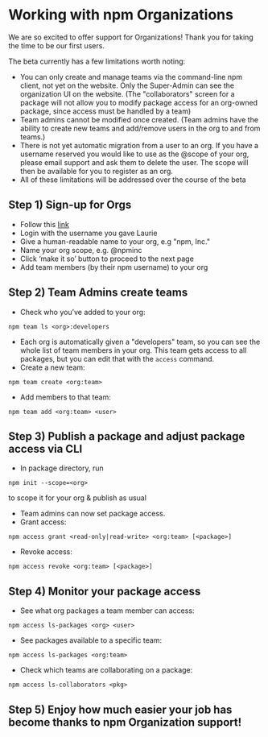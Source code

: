 <!--
title: 14 - Working with Organizations
featured: true
-->

# **Working with npm Organizations**
We are so excited to offer support for Organizations! Thank you for taking the time to be our first users.

The beta currently has a few limitations worth noting:
* You can only create and manage teams via the command-line npm client, not yet on the website. Only the Super-Admin can see the organization UI on the website. (The "collaborators" screen for a package will not allow you to modify package access for an org-owned package, since access must be handled by a team)
* Team admins cannot be modified once created. (Team admins have the ability to create new teams and add/remove users in the org to and from teams.)
* There is not yet automatic migration from a user to an org. If you have a username reserved you would like to use as the @scope of your org, please email support and ask them to delete the user. The scope will then be available for you to register as an org.
* All of these limitations will be addressed over the course of the beta

## **Step 1)** Sign-up for Orgs
* Follow this [link](www.npmjs.com/org?join-beta)
* Login with the username you gave Laurie
* Give a human-readable name to your org, e.g "npm, Inc."
* Name your org scope, e.g. @npminc
* Click ‘make it so’ button to proceed to the next page
* Add team members (by their npm username) to your org

## **Step 2)**  Team Admins create teams
* Check who you’ve added to your org:
```
npm team ls <org>:developers
```
* Each org is automatically given a "developers" team, so you can see the whole list of team members in your org. This team gets access to all packages, but you can edit that with the `access` command.
* Create a new team:
```
npm team create <org:team>
```
* Add members to that team:
```
npm team add <org:team> <user>
```

## **Step 3)** Publish a package and adjust package access via CLI
* In package directory, run
```
npm init --scope=<org>
```
to scope it for your org & publish as usual
* Team admins can now set package access.
* Grant access:  
```
npm access grant <read-only|read-write> <org:team> [<package>]
```
* Revoke access:
```
npm access revoke <org:team> [<package>]
```

## **Step 4)** Monitor your package access
* See what org packages a team member can access:
```
npm access ls-packages <org> <user>
```
* See packages available to a specific team:
```
npm access ls-packages <org:team>
```
* Check which teams are collaborating on a package:
```
npm access ls-collaborators <pkg>
```
## **Step 5)** Enjoy how much easier your job has become thanks to npm Organization support!

